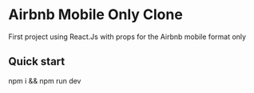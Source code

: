 # Airbnb Mobile Only Clone

First project using React.Js with props for the Airbnb mobile format only

## Quick start
npm i && npm run dev
